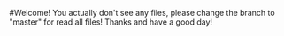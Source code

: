 #Welcome!
You actually don't see any files, please change the branch to "master" for read all files!
Thanks and have a good day!
